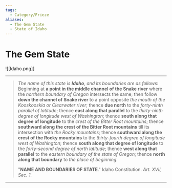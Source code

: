 ```yaml
---
tags:
  - Category/Frieze
aliases:
  - The Gem State
  - State of Idaho
---
```

# The Gem State

![[Idaho.png]]

---

>*The name of this state is **Idaho**, and its boundaries are as follows*: 
> Beginning at **a point in the middle channel of the Snake river** where the *northern boundary of Oregon* intersects the same; 
> then follow **down the channel of Snake river** to a point opposite *the mouth of the Kooskooskia or Clearwater river*; 
> thence **due north** to the *forty-ninth parallel of latitude*; 
> thence **east along that parallel** to the *thirty-ninth degree of longitude west of Washington*; 
> thence **south along that degree of longitude** to the *crest of the Bitter Root mountains*; 
> thence **southward along the crest of the Bitter Root mountains** till its intersection with *the Rocky mountains*; 
> thence **southward along the crest of the Rocky mountains** to the *thirty-fourth degree of longitude west of Washington*; 
> thence **south along that degree of longitude** to the *forty-second degree of north latitude*; 
> thence **west along that parallel** to the *eastern boundary of the state of Oregon*; 
> thence **north along that boundary** to *the place of beginning.* 
>
>"**NAME AND BOUNDARIES OF STATE**." Idaho Constitution. *Art. XVII, Sec. 1.*

--- 